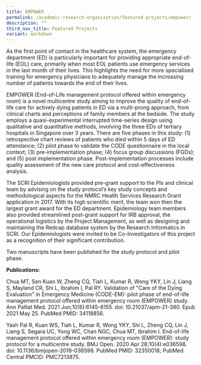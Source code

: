 ```yaml
---
title: EMPOWER
permalink: /academic-research-organization/featured-projects/empower/
description: ""
third_nav_title: Featured Projects
variant: markdown
---
```

As the first point of contact in the healthcare system, the emergency department (ED) is particularly important for providing appropriate end-of-life (EOL) care, primarily when most EOL patients use emergency services in the last month of their lives. This highlights the need for more specialised training for emergency physicians to adequately manage the increasing number of patients towards the end of their lives. 

EMPOWER (End-of-Life management protocol offered within emergency room) is a novel multicentre study aiming to improve the quality of end-of-life care for actively dying patients in ED via a multi-prong approach, from clinical charts and perceptions of family members at the bedside.  The study employs a quasi-experimental interrupted time-series design using qualitative and quantitative methods, involving the three EDs of tertiary hospitals in Singapore over 3 years. There are five phases in this study: (1) retrospective chart reviews of patients who died within 5 days of ED attendance; (2) pilot phase to validate the CODE questionnaire in the local context; (3) pre-implementation phase; (4) focus group discussions (FGDs); and (5) post implementation phase. Post-implementation processes include quality assessment of the new care protocol and cost-effectiveness analysis. 

The SCRI Epidemiologists provided pre-grant support to the PIs and clinical team by advising on the study protocol’s key study concepts and methodological aspects for the NMRC Health Services Research Grant application in 2017. With its high scientific merit, the team won then the largest grant award for the ED department. Epidemiology team members also provided streamlined post-grant support for IRB approval, the operational logistics by the Project Management, as well as designing and maintaining the Redcap database system by the Research Informatics in SCRI. Our Epidemiologists were invited to be Co-Investigators of this project as a recognition of their significant contribution.

Two manuscripts have been published for the study protocol and pilot phase. 

**Publications:**

Chua MT, Sen Kuan W, Zheng CQ, Tiah L, Kumar R, Wong YKY, Lin J, Liang S, Mayland CR, Shi L, Ibrahim I, Pal RY. Validation of "Care of the Dying Evaluation" in Emergency Medicine (CODE-EM): pilot phase of end-of-life management protocol offered within emergency room (EMPOWER) study. Ann Palliat Med. 2021 Jun;10(6):6145-6155. doi: 10.21037/apm-21-380. Epub 2021 May 25. PubMed PMID: 34118856.

Yash Pal R, Kuan WS, Tiah L, Kumar R, Wong YKY, Shi L, Zheng CQ, Lin J, Liang S, Segara UC, Yong WC, Chan NGC, Chua MT, Ibrahim I. End-of-life management protocol offered within emergency room (EMPOWER): study protocol for a multicentre study. BMJ Open. 2020 Apr 28;10(4):e036598. doi: 10.1136/bmjopen-2019-036598. PubMed PMID: 32350018; PubMed Central PMCID: PMC7213875.
